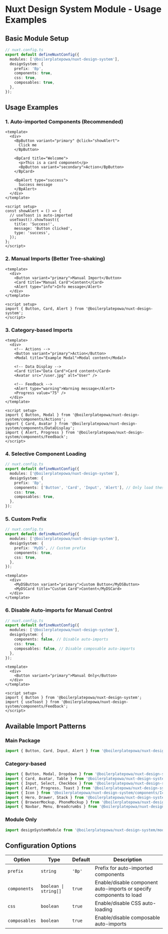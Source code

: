 # Nuxt Design System Module - Usage Examples

## Basic Module Setup

```typescript
// nuxt.config.ts
export default defineNuxtConfig({
  modules: ['@boilerplatepowa/nuxt-design-system'],
  designSystem: {
    prefix: 'Bp',
    components: true,
    css: true,
    composables: true,
  },
});
```

## Usage Examples

### 1. Auto-imported Components (Recommended)

```vue
<template>
  <div>
    <BpButton variant="primary" @click="showAlert">
      Click me
    </BpButton>
    
    <BpCard title="Welcome">
      <p>This is a card component</p>
      <BpButton variant="secondary">Action</BpButton>
    </BpCard>
    
    <BpAlert type="success">
      Success message
    </BpAlert>
  </div>
</template>

<script setup>
const showAlert = () => {
  // useToast is auto-imported
  useToast().showToast({
    title: 'Success!',
    message: 'Button clicked',
    type: 'success',
  });
};
</script>
```

### 2. Manual Imports (Better Tree-shaking)

```vue
<template>
  <div>
    <Button variant="primary">Manual Import</Button>
    <Card title="Manual Card">Content</Card>
    <Alert type="info">Info message</Alert>
  </div>
</template>

<script setup>
import { Button, Card, Alert } from '@boilerplatepowa/nuxt-design-system';
</script>
```

### 3. Category-based Imports

```vue
<template>
  <div>
    <!-- Actions -->
    <Button variant="primary">Action</Button>
    <Modal title="Example Modal">Modal content</Modal>
    
    <!-- Data Display -->
    <Card title="Data Card">Card content</Card>
    <Avatar src="/user.jpg" alt="User" />
    
    <!-- Feedback -->
    <Alert type="warning">Warning message</Alert>
    <Progress value="75" />
  </div>
</template>

<script setup>
import { Button, Modal } from '@boilerplatepowa/nuxt-design-system/components/Actions';
import { Card, Avatar } from '@boilerplatepowa/nuxt-design-system/components/DataDisplay';
import { Alert, Progress } from '@boilerplatepowa/nuxt-design-system/components/Feedback';
</script>
```

### 4. Selective Component Loading

```typescript
// nuxt.config.ts
export default defineNuxtConfig({
  modules: ['@boilerplatepowa/nuxt-design-system'],
  designSystem: {
    prefix: 'Bp',
    components: ['Button', 'Card', 'Input', 'Alert'], // Only load these components
    css: true,
    composables: true,
  },
});
```

### 5. Custom Prefix

```typescript
// nuxt.config.ts
export default defineNuxtConfig({
  modules: ['@boilerplatepowa/nuxt-design-system'],
  designSystem: {
    prefix: 'MyDS', // Custom prefix
    components: true,
    css: true,
  },
});
```

```vue
<template>
  <div>
    <MyDSButton variant="primary">Custom Button</MyDSButton>
    <MyDSCard title="Custom Card">Content</MyDSCard>
  </div>
</template>
```

### 6. Disable Auto-imports for Manual Control

```typescript
// nuxt.config.ts
export default defineNuxtConfig({
  modules: ['@boilerplatepowa/nuxt-design-system'],
  designSystem: {
    components: false, // Disable auto-imports
    css: true,
    composables: false, // Disable composable auto-imports
  },
});
```

```vue
<template>
  <div>
    <Button variant="primary">Manual Only</Button>
  </div>
</template>

<script setup>
import { Button } from '@boilerplatepowa/nuxt-design-system';
import { useToast } from '@boilerplatepowa/nuxt-design-system/components/Feedback';
</script>
```

## Available Import Patterns

### Main Package
```typescript
import { Button, Card, Input, Alert } from '@boilerplatepowa/nuxt-design-system';
```

### Category-based
```typescript
import { Button, Modal, Dropdown } from '@boilerplatepowa/nuxt-design-system/components/Actions';
import { Card, Avatar, Table } from '@boilerplatepowa/nuxt-design-system/components/DataDisplay';
import { Input, Select, Checkbox } from '@boilerplatepowa/nuxt-design-system/components/DataInput';
import { Alert, Progress, Toast } from '@boilerplatepowa/nuxt-design-system/components/Feedback';
import { Icon } from '@boilerplatepowa/nuxt-design-system/components/Icons';
import { Hero, Drawer, Stack } from '@boilerplatepowa/nuxt-design-system/components/Layout';
import { BrowserMockup, PhoneMockup } from '@boilerplatepowa/nuxt-design-system/components/Mockup';
import { Navbar, Menu, Breadcrumbs } from '@boilerplatepowa/nuxt-design-system/components/Navigation';
```

### Module Only
```typescript
import designSystemModule from '@boilerplatepowa/nuxt-design-system/module';
```

## Configuration Options

| Option | Type | Default | Description |
|--------|------|---------|-------------|
| `prefix` | `string` | `'Bp'` | Prefix for auto-imported components |
| `components` | `boolean \| string[]` | `true` | Enable/disable component auto-imports or specify components to load |
| `css` | `boolean` | `true` | Enable/disable CSS auto-loading |
| `composables` | `boolean` | `true` | Enable/disable composable auto-imports |
